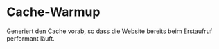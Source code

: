 # Cache-Warmup
Generiert den Cache vorab, so dass die Website bereits beim Erstaufruf performant läuft.
